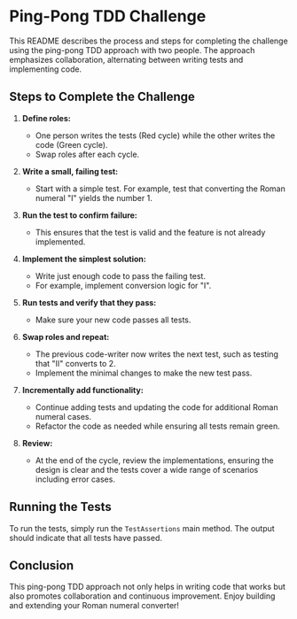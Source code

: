 # Ping-Pong TDD Challenge

This README describes the process and steps for completing the challenge using the ping-pong TDD approach with two people. The approach emphasizes collaboration, alternating between writing tests and implementing code.

## Steps to Complete the Challenge

1. **Define roles:**
   - One person writes the tests (Red cycle) while the other writes the code (Green cycle).
   - Swap roles after each cycle.

2. **Write a small, failing test:**
   - Start with a simple test. For example, test that converting the Roman numeral "I" yields the number 1.

3. **Run the test to confirm failure:**
   - This ensures that the test is valid and the feature is not already implemented.

4. **Implement the simplest solution:**
   - Write just enough code to pass the failing test.
   - For example, implement conversion logic for "I".

5. **Run tests and verify that they pass:**
   - Make sure your new code passes all tests.

6. **Swap roles and repeat:**
   - The previous code-writer now writes the next test, such as testing that "II" converts to 2.
   - Implement the minimal changes to make the new test pass.

7. **Incrementally add functionality:**
   - Continue adding tests and updating the code for additional Roman numeral cases.
   - Refactor the code as needed while ensuring all tests remain green.

8. **Review:**
   - At the end of the cycle, review the implementations, ensuring the design is clear and the tests cover a wide range of scenarios including error cases.

## Running the Tests

To run the tests, simply run the `TestAssertions` main method. The output should indicate that all tests have passed.

## Conclusion

This ping-pong TDD approach not only helps in writing code that works but also promotes collaboration and continuous improvement. Enjoy building and extending your Roman numeral converter!